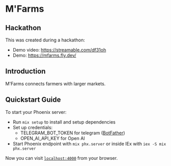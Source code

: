 # M'Farms

## Hackathon

This was created during a hackathon:

- Demo video: https://streamable.com/df31oh
- Demo: https://mfarms.fly.dev/

## Introduction

M'Farms connects farmers with larger markets.

## Quickstart Guide

To start your Phoenix server:

- Run `mix setup` to install and setup dependencies
- Set up credentials:
  - TELEGRAM_BOT_TOKEN for telegram ([BotFather](https://telegram.me/BotFather))
  - OPEN_AI_API_KEY for Open AI
- Start Phoenix endpoint with `mix phx.server` or inside IEx with `iex -S mix phx.server`

Now you can visit [`localhost:4000`](http://localhost:4000) from your browser.

